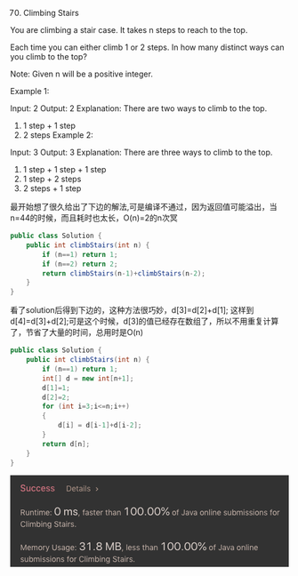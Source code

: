 70. Climbing Stairs

You are climbing a stair case. It takes n steps to reach to the top.

Each time you can either climb 1 or 2 steps. In how many distinct ways can you climb to the top?

Note: Given n will be a positive integer.

Example 1:

Input: 2
Output: 2
Explanation: There are two ways to climb to the top.
1. 1 step + 1 step
2. 2 steps
Example 2:

Input: 3
Output: 3
Explanation: There are three ways to climb to the top.
1. 1 step + 1 step + 1 step
2. 1 step + 2 steps
3. 2 steps + 1 step

最开始想了很久给出了下边的解法,可是编译不通过，因为返回值可能溢出，当n=44的时候，而且耗时也太长，O(n)=2的n次冥
```java
public class Solution {
    public int climbStairs(int n) {
        if (n==1) return 1;
        if (n==2) return 2;
        return climbStairs(n-1)+climbStairs(n-2);
    }
}
```


看了solution后得到下边的，这种方法很巧妙，d[3]=d[2]+d[1];
这样到d[4]=d[3]+d[2];可是这个时候，d[3]的值已经存在数组了，所以不用重复计算了，节省了大量的时间，总用时是O(n)
```java
public class Solution {
    public int climbStairs(int n) {
        if (n==1) return 1;
        int[] d = new int[n+1];
        d[1]=1;
        d[2]=2;
        for (int i=3;i<=n;i++)
        {
            d[i] = d[i-1]+d[i-2];
        }
        return d[n];
    }
}
```

![GitHub Logo](/image/70.png)